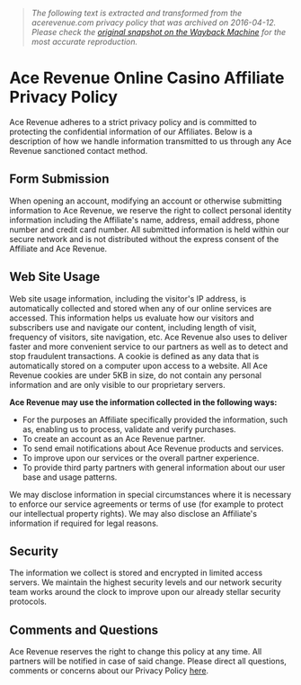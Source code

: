 > *The following text is extracted and transformed from the acerevenue.com privacy policy that was archived on 2016-04-12. Please check the [original snapshot on the Wayback Machine](https://web.archive.org/web/20160412233738id_/https%3A//www.acerevenue.com/privacy-policy.php) for the most accurate reproduction.*

# Ace Revenue Online Casino Affiliate Privacy Policy

Ace Revenue adheres to a strict privacy policy and is committed to protecting the confidential information of our Affiliates. Below is a description of how we handle information transmitted to us through any Ace Revenue sanctioned contact method. 

## Form Submission

When opening an account, modifying an account or otherwise submitting information to Ace Revenue, we reserve the right to collect personal identity information including the Affiliate's name, address, email address, phone number and credit card number. All submitted information is held within our secure network and is not distributed without the express consent of the Affiliate and Ace Revenue. 

## Web Site Usage

Web site usage information, including the visitor's IP address, is automatically collected and stored when any of our online services are accessed. This information helps us evaluate how our visitors and subscribers use and navigate our content, including length of visit, frequency of visitors, site navigation, etc. Ace Revenue also uses to deliver faster and more convenient service to our partners as well as to detect and stop fraudulent transactions. A cookie is defined as any data that is automatically stored on a computer upon access to a website. All Ace Revenue cookies are under 5KB in size, do not contain any personal information and are only visible to our proprietary servers. 

**Ace Revenue may use the information collected in the following ways:**

  * For the purposes an Affiliate specifically provided the information, such as, enabling us to process, validate and verify purchases.
  * To create an account as an Ace Revenue partner. 
  * To send email notifications about Ace Revenue products and services. 
  * To improve upon our services or the overall partner experience. 
  * To provide third party partners with general information about our user base and usage patterns. 



We may disclose information in special circumstances where it is necessary to enforce our service agreements or terms of use (for example to protect our intellectual property rights). We may also disclose an Affiliate's information if required for legal reasons. 

## Security

The information we collect is stored and encrypted in limited access servers. We maintain the highest security levels and our network security team works around the clock to improve upon our already stellar security protocols. 

## Comments and Questions

Ace Revenue reserves the right to change this policy at any time. All partners will be notified in case of said change. Please direct all questions, comments or concerns about our Privacy Policy [here](https://web.archive.org/contact-us.php). 
